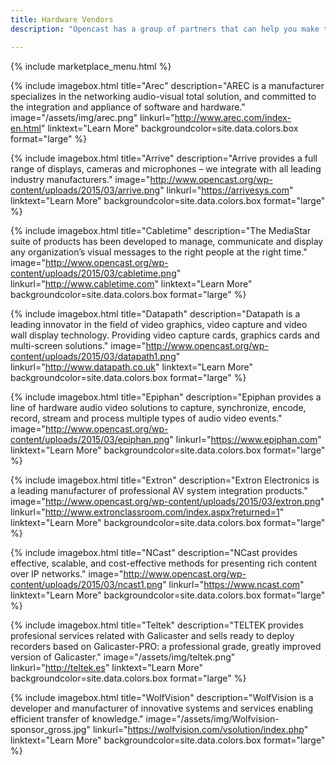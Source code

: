 ```yaml
---
title: Hardware Vendors
description: "Opencast has a group of partners that can help you make the most informed decisions when designing and deploying your custom video capture solution. We strive to build a healthy ecosystem of consultants and technology providers all of which have been vetted by the community and validated by its users."

---
```

{% include marketplace_menu.html %}


{% include imagebox.html 
title="Arec"
description="AREC is a manufacturer specializes in the networking audio-visual total solution, and committed to the integration and appliance of software and hardware."
image="/assets/img/arec.png"
linkurl="http://www.arec.com/index-en.html"
linktext="Learn More"
backgroundcolor=site.data.colors.box
format="large"
%}

{% include imagebox.html 
title="Arrive"
description="Arrive provides a full range of displays, cameras and microphones – we integrate with all leading industry manufacturers."
image="http://www.opencast.org/wp-content/uploads/2015/03/arrive.png"
linkurl="https://arrivesys.com"
linktext="Learn More"
backgroundcolor=site.data.colors.box
format="large"
%}

{% include imagebox.html 
title="Cabletime"
description="The MediaStar suite of products has been developed to manage, communicate and display any organization’s visual messages to the right people at the right time."
image="http://www.opencast.org/wp-content/uploads/2015/03/cabletime.png"
linkurl="http://www.cabletime.com"
linktext="Learn More"
backgroundcolor=site.data.colors.box
format="large"
%}

{% include imagebox.html 
title="Datapath"
description="Datapath is a leading innovator in the field of video graphics, video capture and video wall display technology. Providing video capture cards, graphics cards and multi-screen solutions."
image="http://www.opencast.org/wp-content/uploads/2015/03/datapath1.png"
linkurl="http://www.datapath.co.uk"
linktext="Learn More"
backgroundcolor=site.data.colors.box
format="large"
%}

{% include imagebox.html 
title="Epiphan"
description="Epiphan provides a line of hardware audio video solutions to capture, synchronize, encode, record, stream and process multiple types of audio video events."
image="http://www.opencast.org/wp-content/uploads/2015/03/epiphan.png"
linkurl="https://www.epiphan.com"
linktext="Learn More"
backgroundcolor=site.data.colors.box
format="large"
%}

{% include imagebox.html 
title="Extron"
description="Extron Electronics is a leading manufacturer of professional AV system integration products."
image="http://www.opencast.org/wp-content/uploads/2015/03/extron.png"
linkurl="http://www.extronclassroom.com/index.aspx?returned=1"
linktext="Learn More"
backgroundcolor=site.data.colors.box
format="large"
%}

{% include imagebox.html 
title="NCast"
description="NCast provides effective, scalable, and cost-effective methods for presenting rich content over IP networks."
image="http://www.opencast.org/wp-content/uploads/2015/03/ncast1.png"
linkurl="https://www.ncast.com"
linktext="Learn More"
backgroundcolor=site.data.colors.box
format="large"
%}

{% include imagebox.html 
title="Teltek"
description="TELTEK provides profesional services related with Galicaster and sells ready to deploy recorders based on Galicaster-PRO: a professional grade, greatly improved version of Galicaster."
image="/assets/img/teltek.png"
linkurl="http://teltek.es"
linktext="Learn More"
backgroundcolor=site.data.colors.box
format="large"
%}

{% include imagebox.html 
title="WolfVision"
description="WolfVision is a developer and manufacturer of innovative systems and services enabling efficient transfer of knowledge."
image="/assets/img/Wolfvision-sponsor_gross.jpg"
linkurl="https://wolfvision.com/vsolution/index.php"
linktext="Learn More"
backgroundcolor=site.data.colors.box
format="large"
%}

